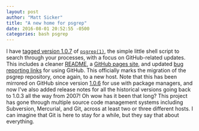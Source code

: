 ```yaml
---
layout: post
author: "Matt Sicker"
title: "A new home for psgrep"
date: 2016-08-01 20:52:55 -0500
categories: bash psgrep
---
```

I have [tagged version 1.0.7][1.0.7] of [`psgrep(1)`][site], the simple little shell
script to search through your processes, with a focus on GitHub-related
updates. This includes a cleaner [README][README], a [GitHub pages site][site], and updated
[bug reporting links][bugs] for using GitHub. This officially marks the migration of the
psgrep repository, once again, to a new host. Note that this has been mirrored on
GitHub since version [1.0.6][1.0.6] for use with package managers, and now I've also
added release notes for all the historical versions going back to 1.0.3 all the
way from 2007! Oh wow has it been that long? This project has gone through multiple
source code management systems including Subversion, Mercurial, and Git, across at
least two or three different hosts. I can imagine that Git is here to stay for a while,
but they say that about everything.

[github]: https://github.com/jvz/psgrep
[site]: /psgrep/
[README]: https://github.com/jvz/psgrep/blob/master/README.md
[bugs]: https://github.com/jvz/psgrep/issues
[1.0.7]: https://github.com/jvz/psgrep/releases/tag/1.0.7
[1.0.6]: https://github.com/jvz/psgrep/releases/tag/v1.0.6
